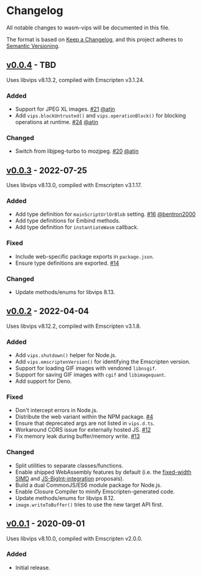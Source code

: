 # Changelog
All notable changes to wasm-vips will be documented in this file.

The format is based on [Keep a Changelog](https://keepachangelog.com/en/1.0.0/),
and this project adheres to [Semantic Versioning](https://semver.org/spec/v2.0.0.html).

## [v0.0.4] - TBD

Uses libvips v8.13.2, compiled with Emscripten v3.1.24.

### Added

- Support for JPEG XL images.
  [#21](https://github.com/kleisauke/wasm-vips/pull/21)
  [@atjn](https://github.com/atjn)
- Add `vips.blockUntrusted()` and `vips.operationBlock()` for blocking
  operations at runtime.
  [#24](https://github.com/kleisauke/wasm-vips/pull/24)
  [@atjn](https://github.com/atjn)

### Changed

- Switch from libjpeg-turbo to mozjpeg.
  [#20](https://github.com/kleisauke/wasm-vips/pull/20)
  [@atjn](https://github.com/atjn)

## [v0.0.3] - 2022-07-25

Uses libvips v8.13.0, compiled with Emscripten v3.1.17.

### Added

- Add type definition for `mainScriptUrlOrBlob` setting.
  [#16](https://github.com/kleisauke/wasm-vips/pull/16)
  [@bentron2000](https://github.com/bentron2000)
- Add type definitions for Embind methods.
- Add type definition for `instantiateWasm` callback.

### Fixed

- Include web-specific package exports in `package.json`.
- Ensure type definitions are exported.
  [#14](https://github.com/kleisauke/wasm-vips/issues/14)

### Changed

- Update methods/enums for libvips 8.13.

## [v0.0.2] - 2022-04-04

Uses libvips v8.12.2, compiled with Emscripten v3.1.8.

### Added

- Add `vips.shutdown()` helper for Node.js.
- Add `vips.emscriptenVersion()` for identifying the Emscripten version.
- Support for loading GIF images with vendored `libnsgif`.
- Support for saving GIF images with `cgif` and `libimagequant`.
- Add support for Deno.

### Fixed

- Don't intercept errors in Node.js.
- Distribute the web variant within the NPM package.
  [#4](https://github.com/kleisauke/wasm-vips/issues/4)
- Ensure that deprecated args are not listed in `vips.d.ts`.
- Workaround CORS issue for externally hosted JS.
  [#12](https://github.com/kleisauke/wasm-vips/issues/12)
- Fix memory leak during buffer/memory write.
  [#13](https://github.com/kleisauke/wasm-vips/issues/13)

### Changed

- Split utilities to separate classes/functions.
- Enable shipped WebAssembly features by default (i.e. the
  [fixed-width SIMD](https://github.com/WebAssembly/simd) and
  [JS-BigInt-integration](https://github.com/WebAssembly/JS-BigInt-integration)
  proposals).
- Build a dual CommonJS/ES6 module package for Node.js.
- Enable Closure Compiler to minify Emscripten-generated code.
- Update methods/enums for libvips 8.12.
- `image.writeToBuffer()` tries to use the new target API first.

## [v0.0.1] - 2020-09-01

Uses libvips v8.10.0, compiled with Emscripten v2.0.0.

### Added

- Initial release.

[v0.0.4]: https://github.com/kleisauke/wasm-vips/compare/v0.0.3...v0.0.4
[v0.0.3]: https://github.com/kleisauke/wasm-vips/compare/v0.0.2...v0.0.3
[v0.0.2]: https://github.com/kleisauke/wasm-vips/compare/v0.0.1...v0.0.2
[v0.0.1]: https://github.com/kleisauke/wasm-vips/releases/tag/v0.0.1

